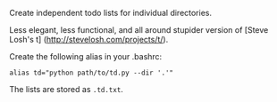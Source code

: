 Create independent todo lists for individual directories. 

Less elegant, less functional, and all around stupider version of 
[Steve Losh's t] (http://stevelosh.com/projects/t/).

Create the following alias in your .bashrc:

`alias td="python path/to/td.py --dir '.'"`

The lists are stored as `.td.txt`.

